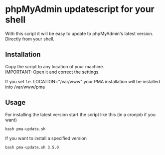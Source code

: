 # phpMyAdmin updatescript for your shell
With this script it will be easy to update to phpMyAdmin's latest version. Directly from your shell.

## Installation
Copy the script to any location of your machine.   
IMPORTANT: Open it and correct the settings.

If you set f.e. LOCATION="/var/www" your PMA installation will be installed into /var/www/pma  


## Usage
For installing the latest version start the script like this (in a cronjob if you want)

    bash pma-update.sh
	
If you want to install a specified version

    bash pma-update.sh 3.5.0


 
